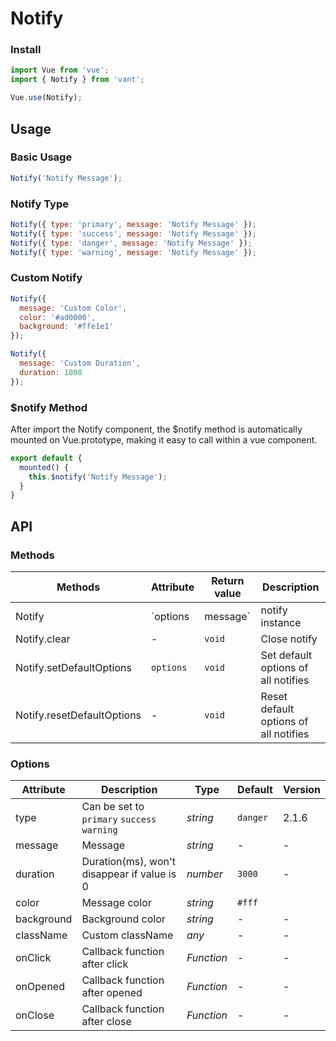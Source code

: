 # Notify

### Install

``` javascript
import Vue from 'vue';
import { Notify } from 'vant';

Vue.use(Notify);
```

## Usage

### Basic Usage

```js
Notify('Notify Message');
```

### Notify Type

```js
Notify({ type: 'primary', message: 'Notify Message' });
Notify({ type: 'success', message: 'Notify Message' });
Notify({ type: 'danger', message: 'Notify Message' });
Notify({ type: 'warning', message: 'Notify Message' });
```

### Custom Notify

```js
Notify({
  message: 'Custom Color',
  color: '#ad0000',
  background: '#ffe1e1'
});

Notify({
  message: 'Custom Duration',
  duration: 1000
});
```

### $notify Method

After import the Notify component, the $notify method is automatically mounted on Vue.prototype, making it easy to call within a vue component.

```js
export default {
  mounted() {
    this.$notify('Notify Message');
  }
}
```

## API

### Methods

| Methods | Attribute | Return value | Description |
|------|------|------|------|
| Notify | `options | message` | notify instance | Show notify |
| Notify.clear | - | `void` | Close notify |
| Notify.setDefaultOptions | `options` | `void` | Set default options of all notifies |
| Notify.resetDefaultOptions | - | `void` | Reset default options of all notifies |

### Options

| Attribute | Description | Type | Default | Version |
|------|------|------|------|------|
| type | Can be set to `primary` `success` `warning` | *string* | `danger` | 2.1.6 |
| message | Message | *string* | - | - |
| duration | Duration(ms), won't disappear if value is 0 | *number* | `3000` | - |
| color | Message color | *string* | `#fff` | | - |
| background | Background color | *string* | - | - |
| className | Custom className | *any* | - | - |
| onClick | Callback function after click | *Function* | - | - |
| onOpened | Callback function after opened | *Function* | - | - |
| onClose | Callback function after close | *Function* | - | - |

